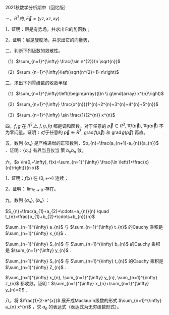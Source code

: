 2021秋数学分析期中（回忆版）

－，$R^{3} 内, ~ \vec{F}=(y z, x z, x y)$

1．证明：㞎是有势场，并求出它的势函数；

2，证明：层是旋度场，并求出它的向量势，

二，判断下列级数的敛散性。

（1）$\sum_{n=1}^{\infty} \frac{\sin n^{2}}{n \sqrt{n}}$

（2）$\sum_{n=1}^{\infty}\left(\sqrt{n^{2}+1}-n\right)$

三，求出下列幂级数的收敛半径

（1）$\sum_{n=1}^{\infty}\left(\begin{array}{l}n \\ g\end{array} x^{n}\right)$

（2）$\sum_{n=1}^{\infty} \frac{x^{n}}{1^{n}+2^{n}+3^{n}+4^{n}+5^{n}}$

（3）$\sum_{n=1}^{\infty} \sin \frac{1}{2^{n}} x^{n}$

四，$f, g$ 在 $R^{3} 上, ~ f, g, f g$ 都是调和函数。对于任意的 $\vec{p} \in R^{3}, ~ \nabla f(\vec{p}), ~ \nabla g(\vec{p})$ 不为零问量。证明：对于任意的 $\vec{p} \in R^{3}, ~ \operatorname{grad} f(\vec{p})$ 和 $\operatorname{grad} g(\vec{p})$ 再直。

五，数列 $\left\{a_{n}\right\}$ 是严格递增的正项数列，$b_{n}=\frac{a_{n+1}-a_{n}}{a_{n}}$ ．证明：$\left\{a_{n}\right\}$ 有界当且仅当 策 $b_{n} b_{n}$ 敛。

六，$x \in(0,+\infty), f(x)=\sum_{n=1}^{\infty} \frac{\ln \left(1+\frac{x}{n}\right)}{n x}$

1．证明：$f(x)$ 在 $(0,+\infty)$ 连续；

2，证明： $\lim _{x \rightarrow 0^{+}}$存在。

九，数列 $\left\{a_{n}\right\}, ~\left\{b_{n}\right\}$ ：

$S_{n}=\frac{a_{1}+a_{2}+\cdots+a_{n}}{n} \quad t_{n}=\frac{b_{1}+b_{2}+\cdots+b_{n}}{n}$

$\sum_{n=1}^{\infty} a_{n}$ 与 $\sum_{n=1}^{\infty} t_{n}$ 的Cauchy 乘积是 $\sum_{n=1}^{\infty} x_{n}$ ．

$\sum_{n=1}^{\infty} S_{n}$ 与 $\sum_{n=1}^{\infty} b_{n}$ 的Cauchy 乘积是 $\sum_{n=1}^{\infty} y_{n}$ ．

$\sum_{n=1}^{\infty} S_{n}$ 与 $\sum_{n=1}^{\infty} t_{n}$ 的Cauchy 乘积是 $\sum_{n=1}^{\infty} Z_{n}$ ．

$\sum_{n=1}^{\infty} x_{n}, \sum_{n=1}^{\infty} y_{n}, \sum_{n=1}^{\infty} z_{n}$ 都收敛。证明：$\sum_{n=1}^{\infty} x_{n}+\sum_{n=1}^{\infty} y_{n}=0$ ．

八，将 $\frac{1}{2-e^{x}}$ 展开成Maclaurin级数的形式 $\sum_{n=1}^{\infty} a_{n} x^{n}$ ，求 $a_{n}$ 的表达式（表达式为无穷级数形式）。

